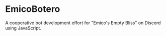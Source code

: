 # EmicoBotero
A cooperative bot development effort for "Emico's Empty Bliss" on Discord using JavaScript.

